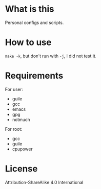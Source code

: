 
# What is this

Personal configs and scripts.

# How to use

`make -k`, but don't run with `-j`, I did not test it.

# Requirements

For user:

- guile
- gcc
- emacs
- gpg
- notmuch

For root:

- gcc
- guile
- cpupower

# License

Attribution-ShareAlike 4.0 International
